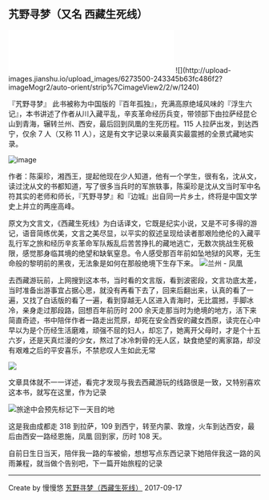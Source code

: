 ## 艽野寻梦（又名 西藏生死线）

<iframe frameborder="no" border="0" marginwidth="0" marginheight="0" width=330 height=86 src="//music.163.com/outchain/player?type=2&id=484311961&auto=1&height=66"></iframe>
![](http://upload-images.jianshu.io/upload_images/6273500-243345b63fc486f2?imageMogr2/auto-orient/strip%7CimageView2/2/w/1240)

『艽野寻梦』    此书被称为中国版的『百年孤独』，充满高原绝域风味的『浮生六记』，本书讲述了作者从川入藏平乱，辛亥革命经历兵变，带领部下由拉萨经昆仑山到青海，辗转兰州、西安，最后回到凤凰的生死历程。115 人拉萨出发，到达西宁，仅余 7 人（又称 11 人），这是有文字记录以来最真实最震撼的全景式藏地实录。

![image](http://upload-images.jianshu.io/upload_images/6273500-f790188c1fb46229?imageMogr2/auto-orient/strip%7CimageView2/2/w/1240)

 作者：陈渠珍，湘西王，提起他现在少人知道，他有一个学生，很有名，沈从文，读过沈从文的书都知道，写了很多当兵时的军旅轶事，陈渠珍是沈从文当时军中名符其实的老师和师长，『艽野寻梦』和『边城』出自同一片乡土，终将是中国文学史上并立的两座高峰。 

原文为文言文，《西藏生死线》为白话译文，它既是纪实小说，又是不可多得的游记，语音简练优美，文言之美尽显，以平实的叙述呈现给读者那艰险绝伦的入藏平乱行军之旅和经历辛亥革命军队叛乱后苦苦挣扎的藏地逃亡，无数次挑战生死极限，感觉那身临其境的绝望和缺氧窒息。令人感受那百年前如坠地狱的风寒，无生命般的黎明前的黑夜，无法象是如何在那般绝境下生存下来。
![兰州 - 凤凰](https://upload-images.jianshu.io/upload_images/6273500-74b4c2c65785d164.png?imageMogr2/auto-orient/strip%7CimageView2/2/w/1240)

去西藏游玩前，上网搜到这本书，当时看的文言版，看到波密段，文言功底太差，当时准备出游事宜占据心思，就没有再看下去了，回来后翻出来，认真的看了一遍，又找了白话版的看了一遍，看到穿越无人区进入青海时，无比震撼，手脚冰冷，亲身走过那段路，回想百年前历时 200 余天走那当时为绝境的地方，活下来简直奇迹，书中陪伴作者一路走出荒原，却死在安全西安的藏女西原，读完在心中早以为是个历经生活磨难，顽强不屈的妇人，却忘了，她离开父母时，才是个十五六岁，还是天真烂漫的少女，熬过了冰冷刺骨的无人区，缺食绝望的离家路，却没有艰难之后的平安喜乐，不禁悲叹人生如此无常

![](https://upload-images.jianshu.io/upload_images/6273500-58dbe153298729e4.png?imageMogr2/auto-orient/strip%7CimageView2/2/w/1240)

文章具体就不一一详述，看完才发现与我去西藏游玩的线路很是一致，又特别喜欢这本书，就写在这里，作为记录

![旅途中会预先标记下一天目的地](https://upload-images.jianshu.io/upload_images/6273500-45d1a9986ddd6d46.png?imageMogr2/auto-orient/strip%7CimageView2/2/w/1240)

这是我由成都走 318 到拉萨，109 到西宁，转至内蒙、敦煌，火车到达西安，最后由西安一路经恩施，凤凰 回到家，历时 108 天。

自前日生日当天，陪伴我一路的车被偷，想想写点东西记录下她陪伴我这一路的风雨兼程，就当做个告别吧，下一篇开始旅程的记录
* * *
Create by 慢慢悠 [艽野寻梦（西藏生死线）](https://mp.weixin.qq.com/s?__biz=MzIwMDg5MDMyNg==&mid=2247483667&idx=1&sn=4b3509d346781f3cf48923559b2d1c8c&chksm=96f703aaa1808abcf8f7dd475e3767a7f3bbc423b6ef82eab4bc09c67bb002935afaa31ffe54&token=1851428502&lang=zh_CN#rd)  2017-09-17
